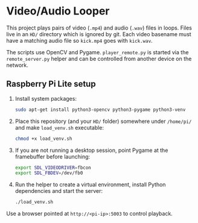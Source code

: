 # Video/Audio Looper

This project plays pairs of video (`.mp4`) and audio (`.wav`) files in
loops. Files live in an `HD/` directory which is ignored by git.  Each
video basename must have a matching audio file so `kick.mp4` goes with
`kick.wav`.

The scripts use OpenCV and Pygame.  `player_remote.py` is started via
the `remote_server.py` helper and can be controlled from another device
on the network.

## Raspberry Pi Lite setup

1. Install system packages:
   ```bash
   sudo apt-get install python3-opencv python3-pygame python3-venv
   ```
2. Place this repository (and your `HD/` folder) somewhere under
   `/home/pi/` and make `load_venv.sh` executable:
   ```bash
   chmod +x load_venv.sh
   ```
3. If you are not running a desktop session, point Pygame at the
   framebuffer before launching:
   ```bash
   export SDL_VIDEODRIVER=fbcon
   export SDL_FBDEV=/dev/fb0
   ```
4. Run the helper to create a virtual environment, install Python
   dependencies and start the server:
   ```bash
   ./load_venv.sh
   ```

Use a browser pointed at `http://<pi-ip>:5003` to control playback.

